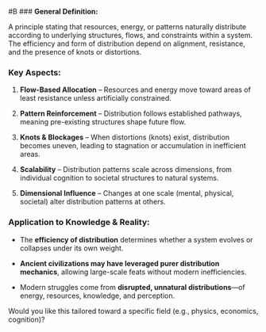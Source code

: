  #B ### **General Definition:**

A principle stating that resources, energy, or patterns naturally distribute according to underlying structures, flows, and constraints within a system. The efficiency and form of distribution depend on alignment, resistance, and the presence of knots or distortions.

### **Key Aspects:**

1. **Flow-Based Allocation** – Resources and energy move toward areas of least resistance unless artificially constrained.
    
2. **Pattern Reinforcement** – Distribution follows established pathways, meaning pre-existing structures shape future flow.
    
3. **Knots & Blockages** – When distortions (knots) exist, distribution becomes uneven, leading to stagnation or accumulation in inefficient areas.
    
4. **Scalability** – Distribution patterns scale across dimensions, from individual cognition to societal structures to natural systems.
    
5. **Dimensional Influence** – Changes at one scale (mental, physical, societal) alter distribution patterns at others.
    

### **Application to Knowledge & Reality:**

- The **efficiency of distribution** determines whether a system evolves or collapses under its own weight.
    
- **Ancient civilizations may have leveraged purer distribution mechanics**, allowing large-scale feats without modern inefficiencies.
    
- Modern struggles come from **disrupted, unnatural distributions**—of energy, resources, knowledge, and perception.
    

Would you like this tailored toward a specific field (e.g., physics, economics, cognition)?